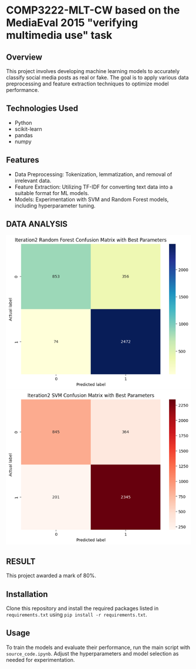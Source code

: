 # COMP3222-MLT-CW based on the MediaEval 2015 "verifying multimedia use" task

## Overview
This project involves developing machine learning models to accurately classify social media posts as real or fake. The goal is to apply various data preprocessing and feature extraction techniques to optimize model performance.

## Technologies Used
- Python
- scikit-learn
- pandas
- numpy

## Features
- Data Preprocessing: Tokenization, lemmatization, and removal of irrelevant data.
- Feature Extraction: Utilizing TF-IDF for converting text data into a suitable format for ML models.
- Models: Experimentation with SVM and Random Forest models, including hyperparameter tuning.

## DATA ANALYSIS
![alt text](https://github.com/Lara-Tiara/COMP3222-MLT-CW/blob/main/Iteration2_Confusion_Matrix_Best_RF.png)
![alt text](https://github.com/Lara-Tiara/COMP3222-MLT-CW/blob/main/Iteration2_Confusion_Matrix_Best_SVM.png)

## RESULT
This project awarded a mark of 80%.

## Installation
Clone this repository and install the required packages listed in `requirements.txt` using `pip install -r requirements.txt`.

## Usage
To train the models and evaluate their performance, run the main script with `source_code.ipynb`. Adjust the hyperparameters and model selection as needed for experimentation.

